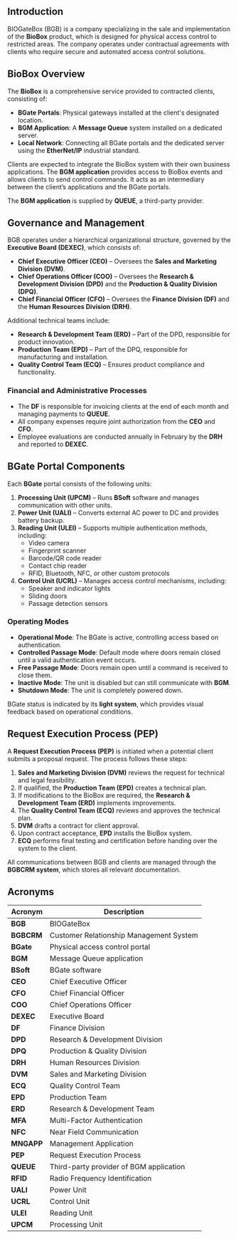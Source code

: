 ## Introduction

BIOGateBox (BGB) is a company specializing in the sale and implementation of the **BioBox** product, which is designed for physical access control to restricted areas. The company operates under contractual agreements with clients who require secure and automated access control solutions.

## BioBox Overview

The **BioBox** is a comprehensive service provided to contracted clients, consisting of:  
- **BGate Portals**: Physical gateways installed at the client's designated location.  
- **BGM Application**: A **Message Queue** system installed on a dedicated server.  
- **Local Network**: Connecting all BGate portals and the dedicated server using the **EtherNet/IP** industrial standard.

Clients are expected to integrate the BioBox system with their own business applications. The **BGM application** provides access to BioBox events and allows clients to send control commands. It acts as an intermediary between the client’s applications and the BGate portals.

The **BGM application** is supplied by **QUEUE**, a third-party provider.

## Governance and Management

BGB operates under a hierarchical organizational structure, governed by the **Executive Board (DEXEC)**, which consists of:  
- **Chief Executive Officer (CEO)** – Oversees the **Sales and Marketing Division (DVM)**.  
- **Chief Operations Officer (COO)** – Oversees the **Research & Development Division (DPD)** and the **Production & Quality Division (DPQ)**.  
- **Chief Financial Officer (CFO)** – Oversees the **Finance Division (DF)** and the **Human Resources Division (DRH)**.

Additional technical teams include:  
- **Research & Development Team (ERD)** – Part of the DPD, responsible for product innovation.  
- **Production Team (EPD)** – Part of the DPQ, responsible for manufacturing and installation.  
- **Quality Control Team (ECQ)** – Ensures product compliance and functionality.

### Financial and Administrative Processes
- The **DF** is responsible for invoicing clients at the end of each month and managing payments to **QUEUE**.
- All company expenses require joint authorization from the **CEO** and **CFO**.
- Employee evaluations are conducted annually in February by the **DRH** and reported to **DEXEC**.

## BGate Portal Components

Each **BGate** portal consists of the following units:  
1. **Processing Unit (UPCM)** – Runs **BSoft** software and manages communication with other units.  
2. **Power Unit (UALI)** – Converts external AC power to DC and provides battery backup.  
3. **Reading Unit (ULEI)** – Supports multiple authentication methods, including:  
   - Video camera  
   - Fingerprint scanner  
   - Barcode/QR code reader  
   - Contact chip reader  
   - RFID, Bluetooth, NFC, or other custom protocols  
4. **Control Unit (UCRL)** – Manages access control mechanisms, including:  
   - Speaker and indicator lights  
   - Sliding doors  
   - Passage detection sensors  

### Operating Modes
- **Operational Mode**: The BGate is active, controlling access based on authentication.  
- **Controlled Passage Mode**: Default mode where doors remain closed until a valid authentication event occurs.  
- **Free Passage Mode**: Doors remain open until a command is received to close them.  
- **Inactive Mode**: The unit is disabled but can still communicate with **BGM**.  
- **Shutdown Mode**: The unit is completely powered down.  

BGate status is indicated by its **light system**, which provides visual feedback based on operational conditions.

## Request Execution Process (PEP)

A **Request Execution Process (PEP)** is initiated when a potential client submits a proposal request. The process follows these steps:

1. **Sales and Marketing Division (DVM)** reviews the request for technical and legal feasibility.
2. If qualified, the **Production Team (EPD)** creates a technical plan.
3. If modifications to the BioBox are required, the **Research & Development Team (ERD)** implements improvements.
4. The **Quality Control Team (ECQ)** reviews and approves the technical plan.
5. **DVM** drafts a contract for client approval.
6. Upon contract acceptance, **EPD** installs the BioBox system.
7. **ECQ** performs final testing and certification before handing over the system to the client.

All communications between BGB and clients are managed through the **BGBCRM system**, which stores all relevant documentation.

## Acronyms

| Acronym | Description |
|---------|------------|
| **BGB** | BIOGateBox |
| **BGBCRM** | Customer Relationship Management System |
| **BGate** | Physical access control portal |
| **BGM** | Message Queue application |
| **BSoft** | BGate software |
| **CEO** | Chief Executive Officer |
| **CFO** | Chief Financial Officer |
| **COO** | Chief Operations Officer |
| **DEXEC** | Executive Board |
| **DF** | Finance Division |
| **DPD** | Research & Development Division |
| **DPQ** | Production & Quality Division |
| **DRH** | Human Resources Division |
| **DVM** | Sales and Marketing Division |
| **ECQ** | Quality Control Team |
| **EPD** | Production Team |
| **ERD** | Research & Development Team |
| **MFA** | Multi-Factor Authentication |
| **NFC** | Near Field Communication |
| **MNGAPP** | Management Application |
| **PEP** | Request Execution Process |
| **QUEUE** | Third-party provider of BGM application |
| **RFID** | Radio Frequency Identification |
| **UALI** | Power Unit |
| **UCRL** | Control Unit |
| **ULEI** | Reading Unit |
| **UPCM** | Processing Unit |

